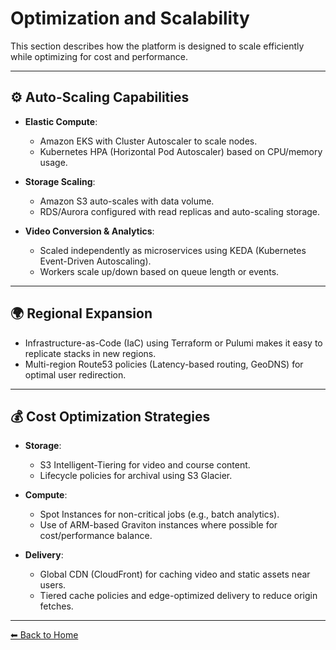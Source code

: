 # Optimization and Scalability

This section describes how the platform is designed to scale efficiently while optimizing for cost and performance.

---

## ⚙️ Auto-Scaling Capabilities

- **Elastic Compute**:
  - Amazon EKS with Cluster Autoscaler to scale nodes.
  - Kubernetes HPA (Horizontal Pod Autoscaler) based on CPU/memory usage.

- **Storage Scaling**:
  - Amazon S3 auto-scales with data volume.
  - RDS/Aurora configured with read replicas and auto-scaling storage.

- **Video Conversion & Analytics**:
  - Scaled independently as microservices using KEDA (Kubernetes Event-Driven Autoscaling).
  - Workers scale up/down based on queue length or events.

---

## 🌍 Regional Expansion

- Infrastructure-as-Code (IaC) using Terraform or Pulumi makes it easy to replicate stacks in new regions.
- Multi-region Route53 policies (Latency-based routing, GeoDNS) for optimal user redirection.
---

## 💰 Cost Optimization Strategies

- **Storage**:
  - S3 Intelligent-Tiering for video and course content.
  - Lifecycle policies for archival using S3 Glacier.

- **Compute**:
  - Spot Instances for non-critical jobs (e.g., batch analytics).
  - Use of ARM-based Graviton instances where possible for cost/performance balance.

- **Delivery**:
  - Global CDN (CloudFront) for caching video and static assets near users.
  - Tiered cache policies and edge-optimized delivery to reduce origin fetches.

---

[⬅ Back to Home](index.md)